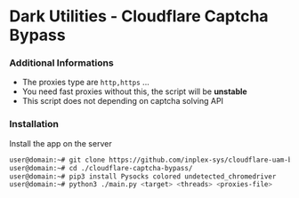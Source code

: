 # Dark Utilities - Cloudflare Captcha Bypass

### Additional Informations
 - The proxies type are `http,https` ...
 - You need fast proxies without this, the script will be **unstable**
 - This script does not depending on captcha solving API

### Installation
Install the app on the server
```sh
user@domain:~# git clone https://github.com/inplex-sys/cloudflare-uam-bypass.git
user@domain:~# cd ./cloudflare-captcha-bypass/
user@domain:~# pip3 install Pysocks colored undetected_chromedriver
user@domain:~# python3 ./main.py <target> <threads> <proxies-file>
```
